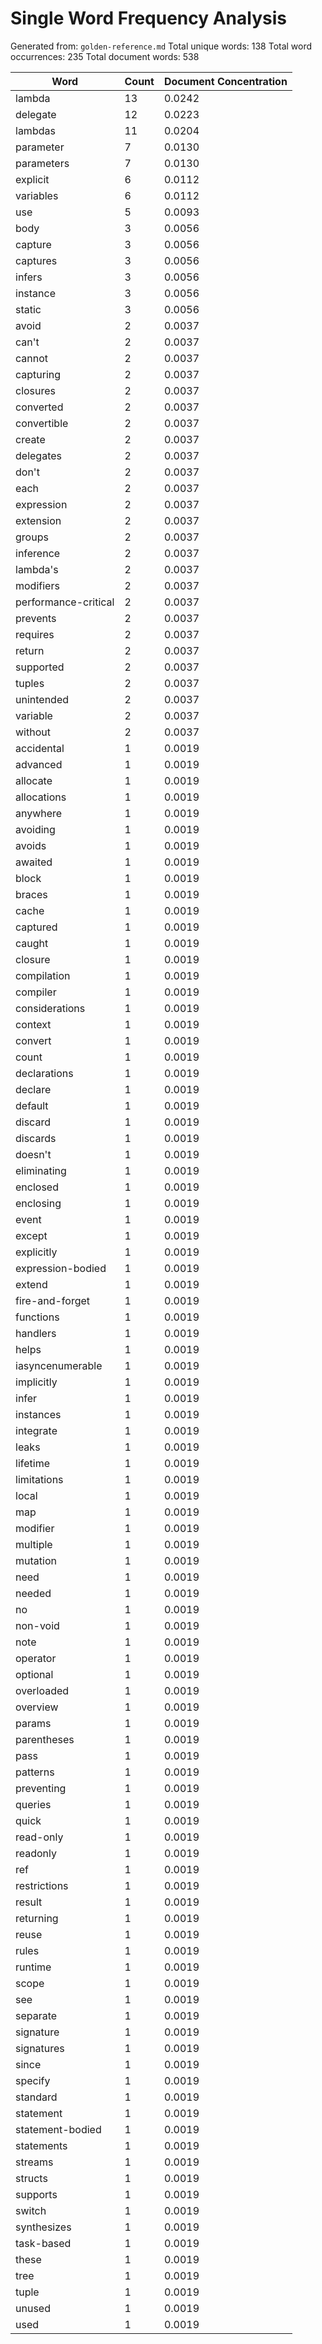 # Single Word Frequency Analysis

Generated from: `golden-reference.md`
Total unique words: 138
Total word occurrences: 235
Total document words: 538

| Word | Count | Document Concentration |
|------|-------|------------------------|
| lambda | 13 | 0.0242 |
| delegate | 12 | 0.0223 |
| lambdas | 11 | 0.0204 |
| parameter | 7 | 0.0130 |
| parameters | 7 | 0.0130 |
| explicit | 6 | 0.0112 |
| variables | 6 | 0.0112 |
| use | 5 | 0.0093 |
| body | 3 | 0.0056 |
| capture | 3 | 0.0056 |
| captures | 3 | 0.0056 |
| infers | 3 | 0.0056 |
| instance | 3 | 0.0056 |
| static | 3 | 0.0056 |
| avoid | 2 | 0.0037 |
| can't | 2 | 0.0037 |
| cannot | 2 | 0.0037 |
| capturing | 2 | 0.0037 |
| closures | 2 | 0.0037 |
| converted | 2 | 0.0037 |
| convertible | 2 | 0.0037 |
| create | 2 | 0.0037 |
| delegates | 2 | 0.0037 |
| don't | 2 | 0.0037 |
| each | 2 | 0.0037 |
| expression | 2 | 0.0037 |
| extension | 2 | 0.0037 |
| groups | 2 | 0.0037 |
| inference | 2 | 0.0037 |
| lambda's | 2 | 0.0037 |
| modifiers | 2 | 0.0037 |
| performance-critical | 2 | 0.0037 |
| prevents | 2 | 0.0037 |
| requires | 2 | 0.0037 |
| return | 2 | 0.0037 |
| supported | 2 | 0.0037 |
| tuples | 2 | 0.0037 |
| unintended | 2 | 0.0037 |
| variable | 2 | 0.0037 |
| without | 2 | 0.0037 |
| accidental | 1 | 0.0019 |
| advanced | 1 | 0.0019 |
| allocate | 1 | 0.0019 |
| allocations | 1 | 0.0019 |
| anywhere | 1 | 0.0019 |
| avoiding | 1 | 0.0019 |
| avoids | 1 | 0.0019 |
| awaited | 1 | 0.0019 |
| block | 1 | 0.0019 |
| braces | 1 | 0.0019 |
| cache | 1 | 0.0019 |
| captured | 1 | 0.0019 |
| caught | 1 | 0.0019 |
| closure | 1 | 0.0019 |
| compilation | 1 | 0.0019 |
| compiler | 1 | 0.0019 |
| considerations | 1 | 0.0019 |
| context | 1 | 0.0019 |
| convert | 1 | 0.0019 |
| count | 1 | 0.0019 |
| declarations | 1 | 0.0019 |
| declare | 1 | 0.0019 |
| default | 1 | 0.0019 |
| discard | 1 | 0.0019 |
| discards | 1 | 0.0019 |
| doesn't | 1 | 0.0019 |
| eliminating | 1 | 0.0019 |
| enclosed | 1 | 0.0019 |
| enclosing | 1 | 0.0019 |
| event | 1 | 0.0019 |
| except | 1 | 0.0019 |
| explicitly | 1 | 0.0019 |
| expression-bodied | 1 | 0.0019 |
| extend | 1 | 0.0019 |
| fire-and-forget | 1 | 0.0019 |
| functions | 1 | 0.0019 |
| handlers | 1 | 0.0019 |
| helps | 1 | 0.0019 |
| iasyncenumerable | 1 | 0.0019 |
| implicitly | 1 | 0.0019 |
| infer | 1 | 0.0019 |
| instances | 1 | 0.0019 |
| integrate | 1 | 0.0019 |
| leaks | 1 | 0.0019 |
| lifetime | 1 | 0.0019 |
| limitations | 1 | 0.0019 |
| local | 1 | 0.0019 |
| map | 1 | 0.0019 |
| modifier | 1 | 0.0019 |
| multiple | 1 | 0.0019 |
| mutation | 1 | 0.0019 |
| need | 1 | 0.0019 |
| needed | 1 | 0.0019 |
| no | 1 | 0.0019 |
| non-void | 1 | 0.0019 |
| note | 1 | 0.0019 |
| operator | 1 | 0.0019 |
| optional | 1 | 0.0019 |
| overloaded | 1 | 0.0019 |
| overview | 1 | 0.0019 |
| params | 1 | 0.0019 |
| parentheses | 1 | 0.0019 |
| pass | 1 | 0.0019 |
| patterns | 1 | 0.0019 |
| preventing | 1 | 0.0019 |
| queries | 1 | 0.0019 |
| quick | 1 | 0.0019 |
| read-only | 1 | 0.0019 |
| readonly | 1 | 0.0019 |
| ref | 1 | 0.0019 |
| restrictions | 1 | 0.0019 |
| result | 1 | 0.0019 |
| returning | 1 | 0.0019 |
| reuse | 1 | 0.0019 |
| rules | 1 | 0.0019 |
| runtime | 1 | 0.0019 |
| scope | 1 | 0.0019 |
| see | 1 | 0.0019 |
| separate | 1 | 0.0019 |
| signature | 1 | 0.0019 |
| signatures | 1 | 0.0019 |
| since | 1 | 0.0019 |
| specify | 1 | 0.0019 |
| standard | 1 | 0.0019 |
| statement | 1 | 0.0019 |
| statement-bodied | 1 | 0.0019 |
| statements | 1 | 0.0019 |
| streams | 1 | 0.0019 |
| structs | 1 | 0.0019 |
| supports | 1 | 0.0019 |
| switch | 1 | 0.0019 |
| synthesizes | 1 | 0.0019 |
| task-based | 1 | 0.0019 |
| these | 1 | 0.0019 |
| tree | 1 | 0.0019 |
| tuple | 1 | 0.0019 |
| unused | 1 | 0.0019 |
| used | 1 | 0.0019 |
